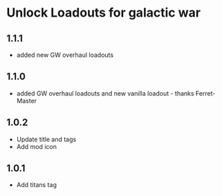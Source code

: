 # Unlock Loadouts for galactic war

## 1.1.1

- added new GW overhaul loadouts

## 1.1.0

- added GW overhaul loadouts and new vanilla loadout - thanks Ferret-Master

## 1.0.2

- Update title and tags
- Add mod icon

## 1.0.1

- Add titans tag

